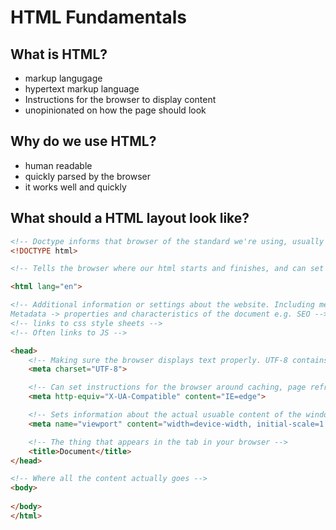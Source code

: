 # HTML Fundamentals

## What is HTML?
- markup langugage
- hypertext markup language
- Instructions for the browser to display content
- unopinionated on how the page should look


## Why do we use HTML?
- human readable
- quickly parsed by the browser
- it works well and quickly


## What should a HTML layout look like?

```html
<!-- Doctype informs that browser of the standard we're using, usually HTML5 -->
<!DOCTYPE html>

<!-- Tells the browser where our html starts and finishes, and can set additional attributes like language -->

<html lang="en">

<!-- Additional information or settings about the website. Including metadata 
Metadata -> properties and characteristics of the document e.g. SEO -->
<!-- links to css style sheets -->
<!-- Often links to JS -->

<head>
    <!-- Making sure the browser displays text properly. UTF-8 contains all special characters and a large set of emojis -->
    <meta charset="UTF-8">

    <!-- Can set instructions for the browser around caching, page refresh etc -->
    <meta http-equiv="X-UA-Compatible" content="IE=edge">

    <!-- Sets information about the actual usuable content of the window on the page. Very important for CSS media queries -->
    <meta name="viewport" content="width=device-width, initial-scale=1.0">

    <!-- The thing that appears in the tab in your browser -->
    <title>Document</title>
</head>

<!-- Where all the content actually goes -->
<body>
    
</body>
</html>
```
